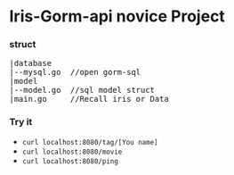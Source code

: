 # Iris-Gorm-api novice Project

### struct
<pre>
|database
|--mysql.go  //open gorm-sql
|model
|--model.go  //sql model struct
|main.go     //Recall iris or Data
</pre>

### Try it

* `curl localhost:8080/tag/[You name]`
* `curl localhost:8080/movie`
* `curl localhost:8080/ping`